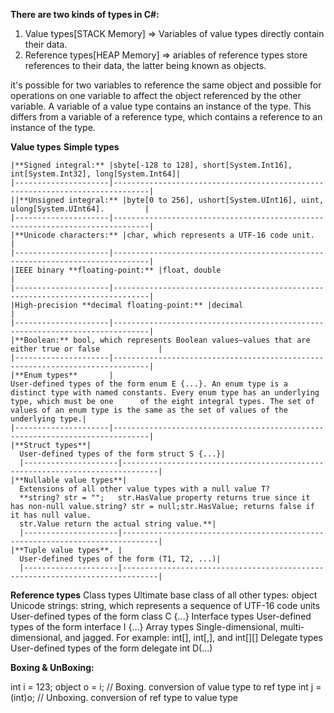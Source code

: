 **﻿There are two kinds of types in C#:**
  1) Value types[STACK Memory]      => Variables of value types directly contain their data. 
  2) Reference types[HEAP Memory]  => ariables of reference types store references to their data, the latter being known as objects.

it's possible for two variables to reference the same object and possible for operations on one variable to affect the object referenced by the other variable.
A variable of a value type contains an instance of the type. This differs from a variable of a reference type, which contains a reference to an instance of the type. 

**Value types**
  **Simple types**
  
    |**Signed integral:** |sbyte[-128 to 128], short[System.Int16], int[System.Int32], long[System.Int64]|
    |---------------------|------------------------------------------------------------------------------|
    ||**Unsigned integral:** |byte[0 to 256], ushort[System.UInt16], uint, ulong[System.UInt64].         |   
    |---------------------|------------------------------------------------------------------------------|
    |**Unicode characters:** |char, which represents a UTF-16 code unit.                                 |
    |---------------------|------------------------------------------------------------------------------|
    |IEEE binary **floating-point:** |float, double                                                      |
    |---------------------|------------------------------------------------------------------------------|
    |High-precision **decimal floating-point:** |decimal                                                 |
    |---------------------|------------------------------------------------------------------------------|
    |**Boolean:** bool, which represents Boolean values—values that are either true or false             |
    |---------------------|------------------------------------------------------------------------------|
    |**Enum types**       |
    User-defined types of the form enum E {...}. An enum type is a distinct type with named constants. Every enum type has an underlying type, which must be one      of the eight integral types. The set of values of an enum type is the same as the set of values of the underlying type.|
    |---------------------|------------------------------------------------------------------------------|
    |**Struct types**|
      User-defined types of the form struct S {...}|
      |---------------------|------------------------------------------------------------------------------|
    |**Nullable value types**|
      Extensions of all other value types with a null value T?
      **string? str = "";   str.HasValue property returns true since it has non-null value.string? str = null;str.HasValue; returns false if it has null value.
      str.Value return the actual string value.**|
      |---------------------|------------------------------------------------------------------------------|
    |**Tuple value types**. |
      User-defined types of the form (T1, T2, ...)|
      |---------------------|------------------------------------------------------------------------------|
  **Reference types**
    Class types
      Ultimate base class of all other types: object
    Unicode strings: string, which represents a sequence of UTF-16 code units
      User-defined types of the form class C {...}
    Interface types
      User-defined types of the form interface I {...}
    Array types
      Single-dimensional, multi-dimensional, and jagged. For example: int[], int[,], and int[][]
    Delegate types
      User-defined types of the form delegate int D(...)


**Boxing & UnBoxing:**

int i = 123;
object o = i;    // Boxing.  conversion of value type to ref type
int j = (int)o;  // Unboxing. conversion of ref type to value type
